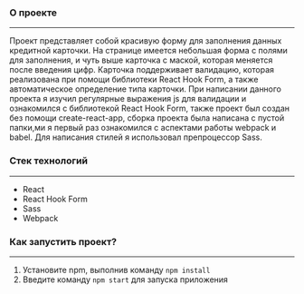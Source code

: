 ### О проекте
***
Проект представляет собой красивую форму для заполнения данных кредитной карточки. На странице имеется небольшая форма с полями для заполнения, и чуть выше карточка с маской, которая меняется после введения цифр. Карточка поддерживает валидацию, которая реализована при помощи библиотеки React Hook Form, а также автоматическое определение типа карточки. При написании данного проекта я изучил регулярные выражения js для валидации и ознакомился с библиотекой React Hook Form, также проект был создан без помощи create-react-app, сборка проекта была написана с пустой папки,ми я первый раз ознакомился с аспектами работы webpack и babel. Для написания стилей я использовал препроцессор Sass.
### Стек технологий
***
* React
* React Hook Form
* Sass
* Webpack
### Как запустить проект?
***
1. Установите npm, выполнив команду ```npm install ```
2. Введите команду ```npm start``` для запуска приложения





